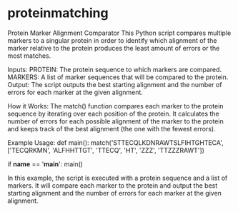 # proteinmatching
Protein Marker Alignment Comparator
This Python script compares multiple markers to a singular protein in order to identify which alignment of the marker relative to the protein produces the least amount of errors or the most matches.

Inputs:
PROTEIN: The protein sequence to which markers are compared.
MARKERS: A list of marker sequences that will be compared to the protein.
Output:
The script outputs the best starting alignment and the number of errors for each marker at the given alignment.

How it Works:
The match() function compares each marker to the protein sequence by iterating over each position of the protein. It calculates the number of errors for each possible alignment of the marker to the protein and keeps track of the best alignment (the one with the fewest errors).

Example Usage:
def main():
    match('STTECQLKDNRAWTSLFIHTGHTECA', ['TECQRKMN', 'ALFHHTTGT', 'TTECQ', 'HT', 'ZZZ', 'TTZZZRAWT'])

if __name__ == '__main__':
    main()
    
In this example, the script is executed with a protein sequence and a list of markers. It will compare each marker to the protein and output the best starting alignment and the number of errors for each marker at the given alignment.
